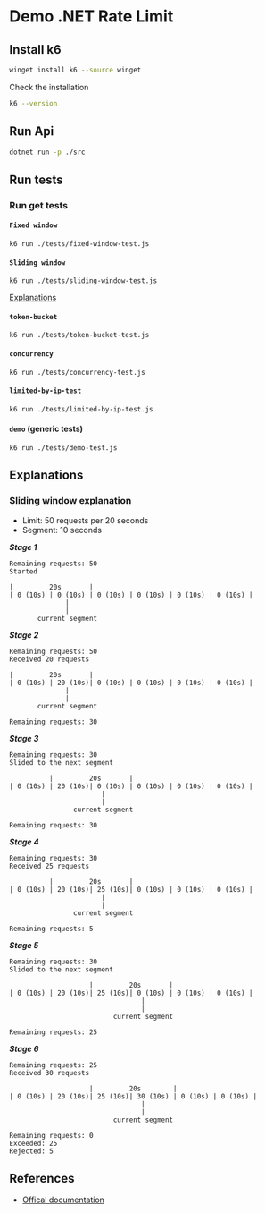 # Demo .NET Rate Limit



## Install k6

```bash
winget install k6 --source winget
```

Check the installation
```bash
k6 --version
```


## Run Api

```bash
dotnet run -p ./src
```


## Run tests

### Run get tests

#### `Fixed window`
```pwsh
k6 run ./tests/fixed-window-test.js
```

#### `Sliding window`

```pwsh
k6 run ./tests/sliding-window-test.js
```
[Explanations](#sliding-window-explanation)

#### `token-bucket`

```pwsh
k6 run ./tests/token-bucket-test.js
```

#### `concurrency`

```pwsh
k6 run ./tests/concurrency-test.js
```

#### `limited-by-ip-test`

```pwsh
k6 run ./tests/limited-by-ip-test.js
```

#### `demo` (generic tests)

```pwsh
k6 run ./tests/demo-test.js
```


## Explanations

### Sliding window explanation

* Limit: 50 requests per 20 seconds
* Segment: 10 seconds

***Stage 1***
```
Remaining requests: 50
Started

|         20s       |
| 0 (10s) | 0 (10s) | 0 (10s) | 0 (10s) | 0 (10s) | 0 (10s) |
              |
              |
       current segment
```

***Stage 2***
```
Remaining requests: 50
Received 20 requests

|         20s       |
| 0 (10s) | 20 (10s)| 0 (10s) | 0 (10s) | 0 (10s) | 0 (10s) |
              |
              |
       current segment

Remaining requests: 30
```

***Stage 3***
```
Remaining requests: 30
Slided to the next segment

          |         20s       |
| 0 (10s) | 20 (10s)| 0 (10s) | 0 (10s) | 0 (10s) | 0 (10s) |
                       |
                       |
                current segment

Remaining requests: 30
```

***Stage 4***
```
Remaining requests: 30
Received 25 requests

          |         20s       |
| 0 (10s) | 20 (10s)| 25 (10s)| 0 (10s) | 0 (10s) | 0 (10s) |
                       |
                       |
                current segment

Remaining requests: 5
```

***Stage 5***
```
Remaining requests: 30
Slided to the next segment

                    |         20s       |
| 0 (10s) | 20 (10s)| 25 (10s)| 0 (10s) | 0 (10s) | 0 (10s) |
                                 |
                                 |
                          current segment

Remaining requests: 25
```

***Stage 6***
```
Remaining requests: 25
Received 30 requests

                    |         20s        |
| 0 (10s) | 20 (10s)| 25 (10s)| 30 (10s) | 0 (10s) | 0 (10s) |
                                 |
                                 |
                          current segment

Remaining requests: 0
Exceeded: 25
Rejected: 5
```




## References

- [Offical documentation](https://learn.microsoft.com/en-us/aspnet/core/performance/rate-limit?view=aspnetcore-8.0#rate-limiter-algorithms)
